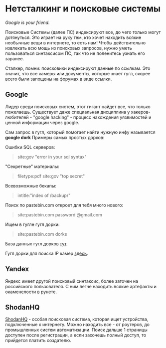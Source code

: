 Нетсталкинг и поисковые системы
====
*Google is your friend.*

Поисковые Системы (далее ПС) индексируют все, до чего только могут дотянуться. 
Это играет на руку тем, кто хочет находить всякие необычные вещи в интернете, то есть нам!
Чтобы действительно извлекать всю мощь из поисковых запросов, нужно уметь пользоваться синтаксисом ПС, так что не поленитесь узнать его заранее.

Сталкер, помни: поисковики индексируют данные по ссылкам. 
Это значит, что все камеры или документы, которые знает гугл, скорее всего были запощены на форумах в виде ссылки.

Google
----
Лидер среди поисковых систем, этот гигант найдет все, что только пожелаешь. 
Существует даже специальная дисциплина у хакеров-любителей - "google hacking" - процесс нахождения уязвимостей и ценной информации через google.

Сам запрос в гугл, который помогает найти нужную инфу называется **google dork**
Примеры самых простых дорков:

Ошибки SQL серверов:
>site:gov "error in your sql syntax"

"Секретные" материалы:
> filetype:pdf site:gov "top secret"

Всевозможные бекапы:
> intitle:"index of /backup/"

Поиск по pastebin.com откроет для тебя много нового:
> site:pastebin.com password @gmail.com

Ищем в гугле гугл дорки:
> site:pastebin.com dorks

База данных гугл дорков [тут](http://www.exploit-db.com/google-dorks/).

Гугл дорки для поиска IP камер [здесь](http://toot-boodet-ssilka.com/).

Yandex
----
Яндекс имеет другой поисковый синтаксис, более заточен на российского пользователя. 
С ним легче находить всякие артефакты и окаменелости в рунете.

ShodanHQ
----
[ShodanHQ](http://shodanhq.com/) - особая поисковая система, которая ищет устройства, подключенные к интернету.
Можно находить все - от роутеров, до промышленных систем автоматизации.
Поиск дальше 1 страницы доступен после регистрации, а если захочешь полный доступ, то прийдется платить создателю.
